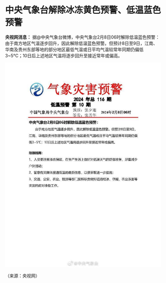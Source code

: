 # 中央气象台解除冰冻黄色预警、低温蓝色预警

**央视网消息：**
据@中央气象台微博，中央气象台2月8日06时解除低温蓝色预警：由于南方地区气温逐步回升，因此解除低温蓝色预警。但预计8日至9日，江南、华南及贵州东部等地的部分地区最低气温或日平均气温较常年同期仍偏低3~5℃；10日后上述地区气温将逐步回升至接近常年或偏高。

![b06f29607769f67f4581bda49691cfb7.jpg](https://raw.githubusercontent.com/qqhsx/qqnews_image/main/2024/02/08/中央气象台解除冰冻黄色预警、低温蓝色预警/b06f29607769f67f4581bda49691cfb7.jpg)

（来源：央视网）

